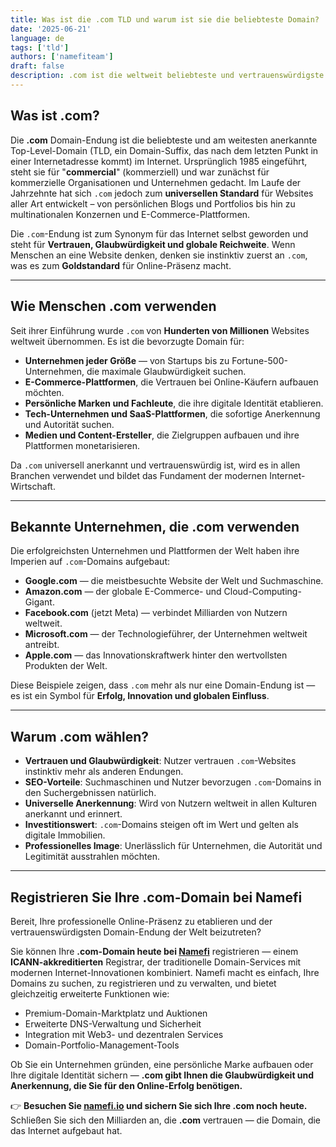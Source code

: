 ```yaml
---
title: Was ist die .com TLD und warum ist sie die beliebteste Domain?
date: '2025-06-21'
language: de
tags: ['tld']
authors: ['namefiteam']
draft: false
description: .com ist die weltweit beliebteste und vertrauenswürdigste Domain-Endung. Erfahren Sie mehr über ihre Geschichte, Vorteile und warum sie die erste Wahl für Unternehmen weltweit bleibt.
---
```


## **Was ist .com?**

Die **.com** Domain-Endung ist die beliebteste und am weitesten anerkannte Top-Level-Domain (TLD, ein Domain-Suffix, das nach dem letzten Punkt in einer Internetadresse kommt) im Internet. Ursprünglich 1985 eingeführt, steht sie für "**commercial**" (kommerziell) und war zunächst für kommerzielle Organisationen und Unternehmen gedacht. Im Laufe der Jahrzehnte hat sich `.com` jedoch zum **universellen Standard** für Websites aller Art entwickelt – von persönlichen Blogs und Portfolios bis hin zu multinationalen Konzernen und E-Commerce-Plattformen.

Die `.com`-Endung ist zum Synonym für das Internet selbst geworden und steht für **Vertrauen, Glaubwürdigkeit und globale Reichweite**. Wenn Menschen an eine Website denken, denken sie instinktiv zuerst an `.com`, was es zum **Goldstandard** für Online-Präsenz macht.

---

## **Wie Menschen .com verwenden**

Seit ihrer Einführung wurde `.com` von **Hunderten von Millionen** Websites weltweit übernommen. Es ist die bevorzugte Domain für:

* **Unternehmen jeder Größe** — von Startups bis zu Fortune-500-Unternehmen, die maximale Glaubwürdigkeit suchen.
* **E-Commerce-Plattformen**, die Vertrauen bei Online-Käufern aufbauen möchten.
* **Persönliche Marken und Fachleute**, die ihre digitale Identität etablieren.
* **Tech-Unternehmen und SaaS-Plattformen**, die sofortige Anerkennung und Autorität suchen.
* **Medien und Content-Ersteller**, die Zielgruppen aufbauen und ihre Plattformen monetarisieren.

Da `.com` universell anerkannt und vertrauenswürdig ist, wird es in allen Branchen verwendet und bildet das Fundament der modernen Internet-Wirtschaft.

---

## **Bekannte Unternehmen, die .com verwenden**

Die erfolgreichsten Unternehmen und Plattformen der Welt haben ihre Imperien auf `.com`-Domains aufgebaut:

* **Google.com** — die meistbesuchte Website der Welt und Suchmaschine.
* **Amazon.com** — der globale E-Commerce- und Cloud-Computing-Gigant.
* **Facebook.com** (jetzt Meta) — verbindet Milliarden von Nutzern weltweit.
* **Microsoft.com** — der Technologieführer, der Unternehmen weltweit antreibt.
* **Apple.com** — das Innovationskraftwerk hinter den wertvollsten Produkten der Welt.

Diese Beispiele zeigen, dass `.com` mehr als nur eine Domain-Endung ist — es ist ein Symbol für **Erfolg, Innovation und globalen Einfluss**.

---

## **Warum .com wählen?**

* **Vertrauen und Glaubwürdigkeit**: Nutzer vertrauen `.com`-Websites instinktiv mehr als anderen Endungen.
* **SEO-Vorteile**: Suchmaschinen und Nutzer bevorzugen `.com`-Domains in den Suchergebnissen natürlich.
* **Universelle Anerkennung**: Wird von Nutzern weltweit in allen Kulturen anerkannt und erinnert.
* **Investitionswert**: `.com`-Domains steigen oft im Wert und gelten als digitale Immobilien.
* **Professionelles Image**: Unerlässlich für Unternehmen, die Autorität und Legitimität ausstrahlen möchten.

---

## **Registrieren Sie Ihre .com-Domain bei Namefi**

Bereit, Ihre professionelle Online-Präsenz zu etablieren und der vertrauenswürdigsten Domain-Endung der Welt beizutreten?

Sie können Ihre **.com-Domain heute bei [Namefi](https://namefi.io)** registrieren — einem **ICANN-akkreditierten** Registrar, der traditionelle Domain-Services mit modernen Internet-Innovationen kombiniert. Namefi macht es einfach, Ihre Domains zu suchen, zu registrieren und zu verwalten, und bietet gleichzeitig erweiterte Funktionen wie:

* Premium-Domain-Marktplatz und Auktionen
* Erweiterte DNS-Verwaltung und Sicherheit
* Integration mit Web3- und dezentralen Services
* Domain-Portfolio-Management-Tools

Ob Sie ein Unternehmen gründen, eine persönliche Marke aufbauen oder Ihre digitale Identität sichern — **.com gibt Ihnen die Glaubwürdigkeit und Anerkennung, die Sie für den Online-Erfolg benötigen.**

👉 **Besuchen Sie [namefi.io](https://namefi.io) und sichern Sie sich Ihre .com noch heute.**
Schließen Sie sich den Milliarden an, die **.com** vertrauen — die Domain, die das Internet aufgebaut hat.